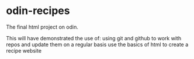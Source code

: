 # odin-recipes
The final html project on odin.

This will have demonstrated the use of:
using git and github to work with repos and update them on a regular basis
use the basics of html to create a recipe website

